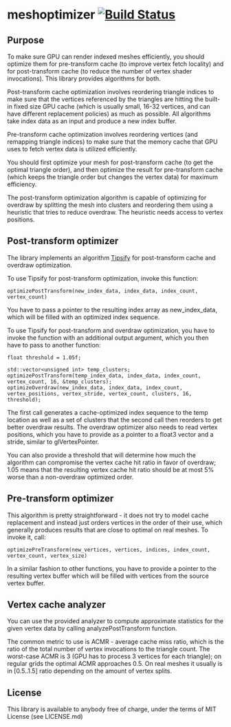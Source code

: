 # meshoptimizer [![Build Status](https://travis-ci.org/zeux/meshoptimizer.svg?branch=master)](https://travis-ci.org/zeux/meshoptimizer)

## Purpose

To make sure GPU can render indexed meshes efficiently, you should optimize them for pre-transform cache (to improve vertex fetch locality) and for post-transform cache (to reduce the number of vertex shader invocations). This library provides algorithms for both.

Post-transform cache optimization involves reordering triangle indices to make sure that the vertices referenced by the triangles are hitting the built-in fixed size GPU cache (which is usually small, 16-32 vertices, and can have different replacement policies) as much as possible. All algorithms take index data as an input and produce a new index buffer.

Pre-transform cache optimization involves reordering vertices (and remapping triangle indices) to make sure that the memory cache that GPU uses to fetch vertex data is utilized efficiently.

You should first optimize your mesh for post-transform cache (to get the optimal triangle order), and then optimize the result for pre-transform cache (which keeps the triangle order but changes the vertex data) for maximum efficiency.

The post-transform optimization algorithm is capable of optimizing for overdraw by splitting the mesh into clusters and reordering them using a heuristic that tries to reduce overdraw. The heuristic needs access to vertex positions.

## Post-transform optimizer

The library implements an algorithm [Tipsify](http://gfx.cs.princeton.edu/pubs/Sander_2007_%3ETR/tipsy.pdf) for post-transform cache and overdraw optimization.

To use Tipsify for post-transform optimization, invoke this function:

    optimizePostTransform(new_index_data, index_data, index_count, vertex_count)
    
You have to pass a pointer to the resulting index array as new_index_data, which will be filled with an optimized index sequence.

To use Tipsify for post-transform and overdraw optimization, you have to invoke the function with an additional output argument, which you then have to pass to another function:

    float threshold = 1.05f;
  
    std::vector<unsigned int> temp_clusters;
    optimizePostTransform(temp_index_data, index_data, index_count, vertex_count, 16, &temp_clusters);
    optimizeOverdraw(new_index_data, index_data, index_count, vertex_positions, vertex_stride, vertex_count, clusters, 16, threshold);

The first call generates a cache-optimized index sequence to the temp location as well as a set of clusters that the second call then reorders to get better overdraw results. The overdraw optimizer also needs to read vertex positions, which you have to provide as a pointer to a float3 vector and a stride, similar to glVertexPointer.

You can also provide a threshold that will determine how much the algorithm can compromise the vertex cache hit ratio in favor of overdraw; 1.05 means that the resulting vertex cache hit ratio should be at most 5% worse than a non-overdraw optimized order.

## Pre-transform optimizer

This algorithm is pretty straightforward - it does not try to model cache replacement and instead just orders vertices in the order of their use, which generally produces results that are close to optimal on real meshes. To invoke it, call:

    optimizePreTransform(new_vertices, vertices, indices, index_count, vertex_count, vertex_size)
    
In a similar fashion to other functions, you have to provide a pointer to the resulting vertex buffer which will be filled with vertices from the source vertex buffer.

## Vertex cache analyzer

You can use the provided analyzer to compute approximate statistics for the given vertex data by calling analyzePostTransform function.

The common metric to use is ACMR - average cache miss ratio, which is the ratio of the total number of vertex invocations to the triangle count. The worst-case ACMR is 3 (GPU has to process 3 vertices for each triangle); on regular grids the optimal ACMR approaches 0.5. On real meshes it usually is in [0.5..1.5] ratio depending on the amount of vertex splits.

## License

This library is available to anybody free of charge, under the terms of MIT License (see LICENSE.md)
